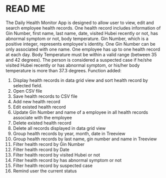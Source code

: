 # READ ME
The Daily Health Monitor App is designed to allow user to view, edit and search employee health records. 
One health record includes information of Gin Number, first name, last name, date, visited Hubei recently or not, has abnormal symptom or not, body temperature. 
Gin Number, which is a positive integer, represents employee's identity. One Gin Number can be only associated with one name. 
One employee has up to one health record at each day. Body Temperature must be within a valid range (between 35 and 42 degrees). 
The person is considered a suspected case if he/she visited Hubei recently or has abnormal symptom, or his/her body temperature is more than 37.3 degrees.
Function added: 
1. Display health records in data grid view and sort health record by selected field.
2. Open CSV file
3. Save health records to CSV file
4. Add new health record 
5. Edit existed health record 
6. Update Gin Number and name of a employee in all health records associate with the employee
7. Delete existed health record 
8. Delete all records displayed in data grid view
9. Group health records by year, month, date in Treeview
10. Group health records by last name, gin number and name in Treeview
11. Filter health record by Gin Number
12. Filter health record by Date
13. Filter health record by visited Hubei or not
14. Filter health record by has abnormal symptom or not
15. Filter health record by suspected case
15. Remind user the current status
